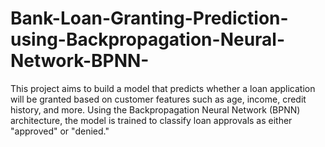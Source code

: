 # Bank-Loan-Granting-Prediction-using-Backpropagation-Neural-Network-BPNN-
This project aims to build a model that predicts whether a loan application will be granted based on customer features such as age, income, credit history, and more. Using the Backpropagation Neural Network (BPNN) architecture, the model is trained to classify loan approvals as either "approved" or "denied."
